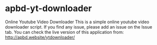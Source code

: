 # apbd-yt-downloader
Online Youtube Video Downloader
This is a simple online youtube video downloader script. If you find any issue, please add an issue on the Issue tab.
You can check the live version of this application from: http://apbd.website/ytdownloader/
